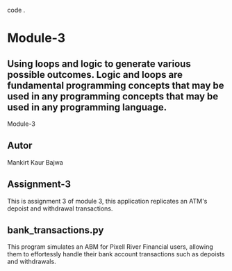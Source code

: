code .

# Module-3

## Using loops and logic to generate various possible outcomes. Logic and loops are fundamental programming concepts that may be used in any programming concepts that may be used in any programming language. 

Module-3

## Autor

Mankirt Kaur Bajwa

## Assignment-3

This is assignment 3 of module 3, this application replicates an ATM's depoist and withdrawal transactions. 


## bank_transactions.py
This program simulates an ABM for Pixell River Financial users, allowing them to effortessly handle their bank account transactions such as depoists and withdrawals.